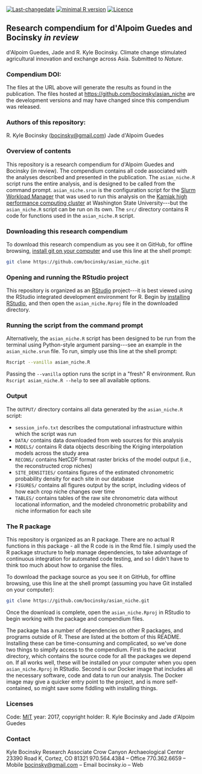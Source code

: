 <!-- README.md is generated from README.Rmd. Please edit that file -->
[![Last-changedate](https://img.shields.io/badge/last%20change-2017--05--15-brightgreen.svg)](https://github.com/bocinsky/asian_niche/commits/master) [![minimal R version](https://img.shields.io/badge/R%3E%3D-3.4.0-brightgreen.svg)](https://cran.r-project.org/) [![Licence](https://img.shields.io/github/license/mashape/apistatus.svg)](http://choosealicense.com/licenses/mit/) <!-- [![Zenodo DOI](https://zenodo.org/badge/23774237.svg)](https://zenodo.org/badge/latestdoi/23774237) -->

Research compendium for d'Alpoim Guedes and Bocinsky *in review*
----------------------------------------------------------------

d'Alpoim Guedes, Jade and R. Kyle Bocinsky. Climate change stimulated agricultural innovation and exchange across Asia. Submitted to *Nature*.

### Compendium DOI:

<!-- http://dx.doi.org/xxxxxxx -->
The files at the URL above will generate the results as found in the publication. The files hosted at <https://github.com/bocinsky/asian_niche> are the development versions and may have changed since this compendium was released.

### Authors of this repository:

R. Kyle Bocinsky (<bocinsky@gmail.com>) Jade d'Alpoim Guedes

### Overview of contents

This repository is a research compendium for d'Alpoim Guedes and Bocinsky (in review). The compendium contains all code associated with the analyses described and presented in the publication. The `asian_niche.R` script runs the entire analysis, and is designed to be called from the command prompt. `asian_niche.srun` is the configuration script for the [Slurm Workload Manager](https://slurm.schedmd.com/) that was used to run this analysis on the [Kamiak high performance computing cluster](https://hpc.wsu.edu/) at Washington State University---but the `asian_niche.R` script can be run on its own. The `src/` directory contains R code for functions used in the `asian_niche.R` script.

### Downloading this research compendium

To download this research compendium as you see it on GitHub, for offline browsing, [install git on your computer](https://git-scm.com/) and use this line at the shell prompt:

``` bash
git clone https://github.com/bocinsky/asian_niche.git
```

### Opening and running the RStudio project

This repository is organized as an [RStudio](https://www.rstudio.com/) project---it is best viewed using the RStudio integrated development environment for R. Begin by [installing RStudio](https://www.rstudio.com/products/rstudio/download2/), and then open the `asian_niche.Rproj` file in the downloaded directory.

### Running the script from the command prompt

Alternatively, the `asian_niche.R` script has been designed to be run from the terminal using Python-style argument parsing---see an example in the `asian_niche.srun` file. To run, simply use this line at the shell prompt:

``` bash
Rscript --vanilla asian_niche.R
```

Passing the `--vanilla` option runs the script in a "fresh" R environment. Run `Rscript asian_niche.R --help` to see all available options.

### Output

The `OUTPUT/` directory contains all data generated by the `asian_niche.R` script:

-   `session_info.txt` describes the computational infrastructure within which the script was run
-   `DATA/` contains data downloaded from web sources for this analysis
-   `MODELS/` contains R data objects describing the Kriging interpolation models across the study area
-   `RECONS/` contains NetCDF format raster bricks of the model output (i.e., the reconstructed crop niches)
-   `SITE_DENSITIES/` contains figures of the estimated chronometric probability density for each site in our database
-   `FIGURES/` contains all figures output by the script, including videos of how each crop niche changes over time
-   `TABLES/` contains tables of the raw site chronometric data without locational information, and the modeled chronometric probability and niche information for each site

### The R package

This repository is organized as an R package. There are no actual R functions in this package - all the R code is in the Rmd file. I simply used the R package structure to help manage dependencies, to take advantage of continuous integration for automated code testing, and so I didn't have to think too much about how to organise the files.

To download the package source as you see it on GitHub, for offline browsing, use this line at the shell prompt (assuming you have Git installed on your computer):

``` bash
git clone https://github.com/bocinsky/asian_niche.git
```

Once the download is complete, open the `asian_niche.Rproj` in RStudio to begin working with the package and compendium files.

The package has a number of dependencies on other R packages, and programs outside of R. These are listed at the bottom of this README. Installing these can be time-consuming and complicated, so we've done two things to simpify access to the compendium. First is the packrat directory, which contains the source code for all the packages we depend on. If all works well, these will be installed on your computer when you open `asian_niche.Rproj` in RStudio. Second is our Docker image that includes all the necessary software, code and data to run our analysis. The Docker image may give a quicker entry point to the project, and is more self-contained, so might save some fiddling with installing things.

### Licenses

Code: [MIT](http://opensource.org/licenses/MIT) year: 2017, copyright holder: R. Kyle Bocinsky and Jade d'Alpoim Guedes

### Contact

Kyle Bocinsky Research Associate Crow Canyon Archaeological Center 23390 Road K, Cortez, CO 81321 970.564.4384 – Office 770.362.6659 – Mobile <bocinsky@gmail.com> – Email bocinsky.io – Web

